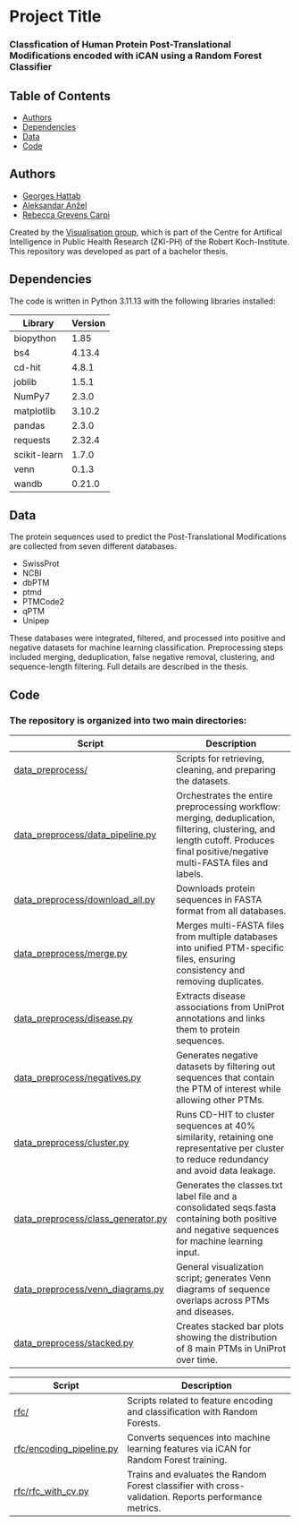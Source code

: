 # Project Title
### Classfication of Human Protein Post-Translational Modifications encoded with iCAN using a Random Forest Classifier

## Table of Contents

- [Authors](https://github.com/rebecca-gc/ptm#authors)
- [Dependencies](https://github.com/rebecca-gc/ptm#dependencies)
- [Data](https://github.com/rebecca-gc/ptm#data)
- [Code](https://github.com/rebecca-gc/ptm#code)

## Authors

- [Georges Hattab](https://github.com/ghattab)
- [Aleksandar Anžel](https://github.com/AAnzel)
- [Rebecca Grevens Carpi](https://github.com/rebecca-gc)

Created by the [Visualisation group](https://visualization.group/), which is part of the Centre for Artifical Intelligence in Public Health Research (ZKI-PH) of the Robert Koch-Institute. This repository was developed as part of a bachelor thesis.

## Dependencies
The code is written in Python 3.11.13 with the following libraries installed:

|Library|Version|
|---|---|
|biopython|1.85|
|bs4|4.13.4|
|cd-hit|4.8.1|
|joblib|1.5.1|
|NumPy7|2.3.0|
|matplotlib|3.10.2|
|pandas|2.3.0|
|requests|2.32.4|
|scikit-learn|1.7.0|
|venn|0.1.3|
|wandb|0.21.0|

## Data
The protein sequences used to predict the Post-Translational Modifications are collected from seven different databases.
- SwissProt
- NCBI
- dbPTM
- ptmd
- PTMCode2
- qPTM
- Unipep

These databases were integrated, filtered, and processed into positive and negative datasets for machine learning classification. Preprocessing steps included merging, deduplication, false negative removal, clustering, and sequence-length filtering. Full details are described in the thesis.

## Code
### The repository is organized into two main directories:

|Script|Description|
|---|---|
|[data_preprocess/](./data_preprocess/)|Scripts for retrieving, cleaning, and preparing the datasets.|
|[data_preprocess/data_pipeline.py](./data_preprocess/data_pipeline.py)|Orchestrates the entire preprocessing workflow: merging, deduplication, filtering, clustering, and length cutoff. Produces final positive/negative multi-FASTA files and labels.|
|[data_preprocess/download_all.py](./data_preprocess/download_all.py)|Downloads protein sequences in FASTA format from all databases.|
|[data_preprocess/merge.py](./data_preprocess/merge.py)|Merges multi-FASTA files from multiple databases into unified PTM-specific files, ensuring consistency and removing duplicates.|
|[data_preprocess/disease.py](./data_preprocess/class_generator.py)|Extracts disease associations from UniProt annotations and links them to protein sequences.|
|[data_preprocess/negatives.py](./data_preprocess/negatives.py)|Generates negative datasets by filtering out sequences that contain the PTM of interest while allowing other PTMs.|
|[data_preprocess/cluster.py](./data_preprocess/cluster.py)|Runs CD-HIT to cluster sequences at 40% similarity, retaining one representative per cluster to reduce redundancy and avoid data leakage.|
|[data_preprocess/class_generator.py](./data_preprocess/class_generator.py)|Generates the classes.txt label file and a consolidated seqs.fasta containing both positive and negative sequences for machine learning input.|
|[data_preprocess/venn_diagrams.py](./data_preprocess/venn_diagrams.py)|General visualization script; generates Venn diagrams of sequence overlaps across PTMs and diseases.|
|[data_preprocess/stacked.py](./data_preprocess/stacked.py)|Creates stacked bar plots showing the distribution of 8 main PTMs in UniProt over time.|

|Script|Description|
|---|---|
|[rfc/](./rfc/)|Scripts related to feature encoding and classification with Random Forests.|
|[rfc/encoding_pipeline.py](./rfc/encoding_pipeline.py)|Converts sequences into machine learning features via iCAN for Random Forest training.|
|[rfc/rfc_with_cv.py](./rfc/rfc_with_cv.py)|Trains and evaluates the Random Forest classifier with cross-validation. Reports performance metrics.|
